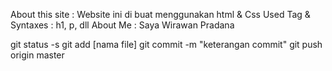About this site : Website ini di buat menggunakan html & Css
Used Tag & Syntaxes : h1, p, dll
About Me : Saya Wirawan Pradana 


git status -s
git add [nama file]
git commit -m "keterangan commit"
git push origin master